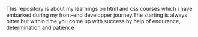 This repository is about my learnings on html and css courses which i have embarked during my front-end developper journey.The starting is always bitter but within time you come up with success by help of endurance, determination and patience
